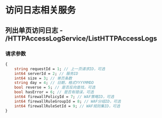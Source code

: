 # 访问日志相关服务

## 列出单页访问日志 - /HTTPAccessLogService/ListHTTPAccessLogs
### 请求参数
~~~protobuf
{
	string requestId = 1; // 上一页请求ID，可选
	int64 serverId = 2; // 服务ID
	int64 size = 3; // 单页条数
	string day = 4; // 日期，格式YYYYMMDD
	bool reverse = 5; // 是否反向查找，可选
	bool hasError = 6; // 是否有错误，可选
	int64 firewallPolicyId = 7; // WAF策略ID，可选
	int64 firewallRuleGroupId = 8; // WAF分组ID，可选
	int64 firewallRuleSetId = 9; // WAF规则集ID，可选
}
~~~


